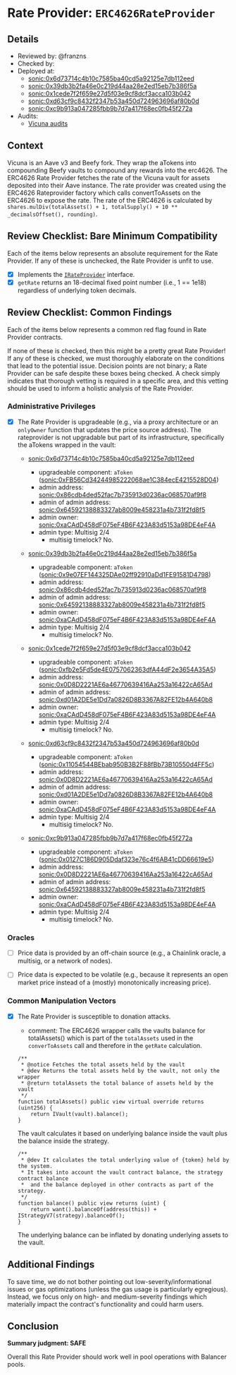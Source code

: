 # Rate Provider: `ERC4626RateProvider`

## Details
- Reviewed by: @franzns
- Checked by:
- Deployed at:
    - [sonic:0x6d73714c4b10c7585ba40cd5a92125e7db112eed](https://sonicscan.org/address/0x6d73714c4b10c7585ba40cd5a92125e7db112eed#code)
    - [sonic:0x39db3b2fa46e0c219d44aa28e2ed15eb7b386f5a](https://sonicscan.org/address/0x39db3b2fa46e0c219d44aa28e2ed15eb7b386f5a#code)
    - [sonic:0x1cede7f2f659e27d5f03e9cf8dcf3acca103b042](https://sonicscan.org/address/0x1cede7f2f659e27d5f03e9cf8dcf3acca103b042#code)
    - [sonic:0xd63cf9c8432f2347b53a450d724963696af80b0d](https://sonicscan.org/address/0xd63cf9c8432f2347b53a450d724963696af80b0d#code)
    - [sonic:0xc9b913a047285fbb9b7d7a417f68ec0fb45f272a](https://sonicscan.org/address/0xc9b913a047285fbb9b7d7a417f68ec0fb45f272a#code)
- Audits:
    - [Vicuna audits](https://github.com/VicunaFinance-com/Audits)


## Context
Vicuna is an Aave v3 and Beefy fork. They wrap the aTokens into compounding Beefy vaults to compound any rewards into the erc4626. 
The ERC4626 Rate Provider fetches the rate of the Vicuna vault for assets deposited into their Aave instance. The rate provider was created using the ERC4626 Rateprovider factory which calls convertToAssets on the ERC4626 to expose the rate. The rate of the ERC4626 is calculated by `shares.mulDiv(totalAssets() + 1, totalSupply() + 10 ** _decimalsOffset(), rounding)`.

## Review Checklist: Bare Minimum Compatibility
Each of the items below represents an absolute requirement for the Rate Provider. If any of these is unchecked, the Rate Provider is unfit to use.

- [x] Implements the [`IRateProvider`](https://github.com/balancer/balancer-v2-monorepo/blob/bc3b3fee6e13e01d2efe610ed8118fdb74dfc1f2/pkg/interfaces/contracts/pool-utils/IRateProvider.sol) interface.
- [x] `getRate` returns an 18-decimal fixed point number (i.e., 1 == 1e18) regardless of underlying token decimals.

## Review Checklist: Common Findings
Each of the items below represents a common red flag found in Rate Provider contracts.

If none of these is checked, then this might be a pretty great Rate Provider! If any of these is checked, we must thoroughly elaborate on the conditions that lead to the potential issue. Decision points are not binary; a Rate Provider can be safe despite these boxes being checked. A check simply indicates that thorough vetting is required in a specific area, and this vetting should be used to inform a holistic analysis of the Rate Provider.

### Administrative Privileges
- [x] The Rate Provider is upgradeable (e.g., via a proxy architecture or an `onlyOwner` function that updates the price source address).
The rateprovider is not upgradable but part of its infrastructure, specifically the aTokens wrapped in the vault:

    - [sonic:0x6d73714c4b10c7585ba40cd5a92125e7db112eed](https://sonicscan.org/address/0x6d73714c4b10c7585ba40cd5a92125e7db112eed#code)
        - upgradeable component: `aToken` ([sonic:0xFB56Cd34244985222068ae1C384ecE4215528D04](https://sonicscan.org/address/0xFB56Cd34244985222068ae1C384ecE4215528D04#code))
        - admin address: [sonic:0x86cdb4ded52fac7b735913d0236ac068570af9f8](https://sonicscan.org/address/0x86cdb4ded52fac7b735913d0236ac068570af9f8)
        - admin of admin address: [sonic:0x64592138883327ab8009e458231a4b731f2fd8f5](https://sonicscan.org/address/0x64592138883327ab8009e458231a4b731f2fd8f5)
        - admin owner: [sonic:0xaCAdD458dF075eF4B6F423A83d5153a98DE4eF4A](https://sonicscan.org/address/0xaCAdD458dF075eF4B6F423A83d5153a98DE4eF4A)
        - admin type: Multisig 2/4
            - multisig timelock? No.

    - [sonic:0x39db3b2fa46e0c219d44aa28e2ed15eb7b386f5a](https://sonicscan.org/address/0x39db3b2fa46e0c219d44aa28e2ed15eb7b386f5a#code)
        - upgradeable component: `aToken` ([sonic:0x9e07EF144325DAe02ff92910aDd1FE91581D4798](https://sonicscan.org/address/0x9e07EF144325DAe02ff92910aDd1FE91581D4798#code))
        - admin address: [sonic:0x86cdb4ded52fac7b735913d0236ac068570af9f8](https://sonicscan.org/address/0x86cdb4ded52fac7b735913d0236ac068570af9f8)
        - admin of admin address: [sonic:0x64592138883327ab8009e458231a4b731f2fd8f5](https://sonicscan.org/address/0x64592138883327ab8009e458231a4b731f2fd8f5)
        - admin owner: [sonic:0xaCAdD458dF075eF4B6F423A83d5153a98DE4eF4A](https://sonicscan.org/address/0xaCAdD458dF075eF4B6F423A83d5153a98DE4eF4A)
        - admin type: Multisig 2/4
            - multisig timelock? No.

    - [sonic:0x1cede7f2f659e27d5f03e9cf8dcf3acca103b042](https://sonicscan.org/address/0x1cede7f2f659e27d5f03e9cf8dcf3acca103b042#code)
        - upgradeable component: `aToken` ([sonic:0xfb2e5Fd5de4E0757062363dfA44dF2e3654A35A5](https://sonicscan.org/address/0xfb2e5Fd5de4E0757062363dfA44dF2e3654A35A5#code))
        - admin address: [sonic:0x0D8D2221AE6a46770639416Aa253a16422cA65Ad](https://sonicscan.org/address/0x0D8D2221AE6a46770639416Aa253a16422cA65Ad)
        - admin of admin address: [sonic:0xd01A2DE5e1Dd7a0826D8B3367A82FE12b4A640b8](https://sonicscan.org/address/0xd01A2DE5e1Dd7a0826D8B3367A82FE12b4A640b8)
        - admin owner: [sonic:0xaCAdD458dF075eF4B6F423A83d5153a98DE4eF4A](https://sonicscan.org/address/0xaCAdD458dF075eF4B6F423A83d5153a98DE4eF4A)
        - admin type: Multisig 2/4
            - multisig timelock? No.

    - [sonic:0xd63cf9c8432f2347b53a450d724963696af80b0d](https://sonicscan.org/address/0xd63cf9c8432f2347b53a450d724963696af80b0d#code)
        - upgradeable component: `aToken` ([sonic:0x11054544BEbab950B3B2F88fBb73B10550d4FF5c](https://sonicscan.org/address/0x11054544BEbab950B3B2F88fBb73B10550d4FF5c#code))
        - admin address: [sonic:0x0D8D2221AE6a46770639416Aa253a16422cA65Ad](https://sonicscan.org/address/0x0D8D2221AE6a46770639416Aa253a16422cA65Ad)
        - admin of admin address: [sonic:0xd01A2DE5e1Dd7a0826D8B3367A82FE12b4A640b8](https://sonicscan.org/address/0xd01A2DE5e1Dd7a0826D8B3367A82FE12b4A640b8)
        - admin owner: [sonic:0xaCAdD458dF075eF4B6F423A83d5153a98DE4eF4A](https://sonicscan.org/address/0xaCAdD458dF075eF4B6F423A83d5153a98DE4eF4A)
        - admin type: Multisig 2/4
            - multisig timelock? No.

    - [sonic:0xc9b913a047285fbb9b7d7a417f68ec0fb45f272a](https://sonicscan.org/address/0xc9b913a047285fbb9b7d7a417f68ec0fb45f272a#code)
        - upgradeable component: `aToken` ([sonic:0x0127C186D905Ddaf323e76c4f6AB41cDD66619e5](https://sonicscan.org/address/0x0127C186D905Ddaf323e76c4f6AB41cDD66619e5#code))
        - admin address: [sonic:0x0D8D2221AE6a46770639416Aa253a16422cA65Ad](https://sonicscan.org/address/0x0D8D2221AE6a46770639416Aa253a16422cA65Ad)
        - admin of admin address: [sonic:0x64592138883327ab8009e458231a4b731f2fd8f5](https://sonicscan.org/address/0x64592138883327ab8009e458231a4b731f2fd8f5)
        - admin owner: [sonic:0xaCAdD458dF075eF4B6F423A83d5153a98DE4eF4A](https://sonicscan.org/address/0xaCAdD458dF075eF4B6F423A83d5153a98DE4eF4A)
        - admin type: Multisig 2/4
            - multisig timelock? No.



### Oracles
- [ ] Price data is provided by an off-chain source (e.g., a Chainlink oracle, a multisig, or a network of nodes).

- [ ] Price data is expected to be volatile (e.g., because it represents an open market price instead of a (mostly) monotonically increasing price).

### Common Manipulation Vectors
- [x] The Rate Provider is susceptible to donation attacks.
    - comment: The ERC4626 wrapper calls the vaults balance for totalAssets() which is part of the `totalAssets` used in the `converToAssets` call and therefore in the `getRate` calculation.

    ```solidity
    /**
     * @notice Fetches the total assets held by the vault
     * @dev Returns the total assets held by the vault, not only the wrapper
     * @return totalAssets the total balance of assets held by the vault
     */
    function totalAssets() public view virtual override returns (uint256) {
        return IVault(vault).balance();
    }
    ```
    The vault calculates it based on underlying balance inside the vault plus the balance inside the strategy.
    ```solidity
    /**
     * @dev It calculates the total underlying value of {token} held by the system.
     * It takes into account the vault contract balance, the strategy contract balance
     *  and the balance deployed in other contracts as part of the strategy.
     */
    function balance() public view returns (uint) {
        return want().balanceOf(address(this)) + IStrategyV7(strategy).balanceOf();
    }
    ```

    The underlying balance can be inflated by donating underlying assets to the vault.

## Additional Findings
To save time, we do not bother pointing out low-severity/informational issues or gas optimizations (unless the gas usage is particularly egregious). Instead, we focus only on high- and medium-severity findings which materially impact the contract's functionality and could harm users.


## Conclusion
**Summary judgment: SAFE**

Overall this Rate Provider should work well in pool operations with Balancer pools. 
